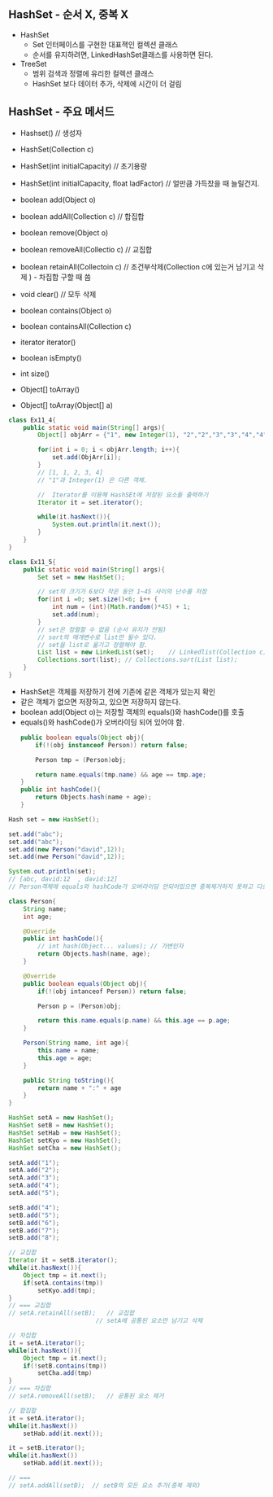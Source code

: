 HashSet - 순서 X, 중복 X
-----

* HashSet 
    + Set 인터페이스를 구현한 대표젹인 컬렉션 클래스
    + 순서를 유지하려면, LinkedHashSet클래스를 사용하면 된다. 
* TreeSet
    + 범위 검색과 정렬에 유리한 컬렉션 클래스 
    + HashSet 보다 데이터 추가, 삭제에 시간이 더 걸림 


HashSet - 주요 메서드
-----

* Hashset() // 생성자
* HashSet(Collection c)
* HashSet(int initialCapacity)  // 초기용량
* HashSet(int initialCapacity, float ladFactor) // 얼만큼 가득찼을 때 늘릴건지. 
* boolean add(Object o)
* boolean addAll(Collection c)  // 합집합 
* boolean remove(Object o)  
* boolean removeAll(Collectio c)    // 교집합 
* boolean retainAll(Collectoin c)   // 조건부삭제(Collection c에 있는거 남기고 삭제 ) - 차집합 구할 때 씀 
* void clear() // 모두 삭제
* boolean contains(Object o)
* boolean containsAll(Collection c)
* iterator iterator()   

* boolean isEmpty()
* int size()
* Object[] toArray()
* Object[] toArray(Object[] a)

```java
class Ex11_4{
    public static void main(String[] args){
        Object[] objArr = {"1", new Integer(1), "2","2","3","3","4","4","4"};

        for(int i = 0; i < objArr.length; i++){
            set.add(ObjArr[i]); 
        }
        // [1, 1, 2, 3, 4]
        // "1"과 Integer(1) 은 다른 객체. 

        //  Iterator를 이용해 HashSEt에 저장된 요소들 출력하기 
        Iterator it = set.iterator();

        while(it.hasNext()){
            System.out.println(it.next());
        }
    }
}
```

```java
class Ex11_5{
    public static void main(String[] args){
        Set set = new HashSet();

        // set의 크기가 6보다 작은 동안 1~45 사이의 난수를 저장 
        for(int i =0; set.size()<6; i++ {
            int num = (int)(Math.random()*45) + 1;
            set.add(num);
        }
        // set은 정렬할 수 없음 (순서 유지가 안됨)
        // sort의 매개변수로 list만 될수 있다. 
        // set을 list로 옮기고 정렬해야 함. 
        List list = new LinkedList(set);    // Linkedlist(Collection c)
        Collections.sort(list); // Collections.sort(List list);
    }
}
```

* HashSet은 객체를 저장하기 전에 기존에 같은 객체가 있는지 확인 
* 같은 객체가 없으면 저장하고, 있으면 저장하지 않는다. 
* boolean add(Object o)는 저장할 객체의 equals()와 hashCode()를 호출 
* equals()와 hashCode()가 오버라이딩 되어 있어야 함. 
    ```java
    public boolean equals(Object obj){
        if(!(obj instanceof Person)) return false;

        Person tmp = (Person)obj;

        return name.equals(tmp.name) && age == tmp.age;
    }
    public int hashCode(){
        return Objects.hash(name + age);
    }
    ```

```java
Hash set = new HashSet();

set.add("abc");
set.add("abc");
set.add(new Person("david",12));
set.add(nwe Person("david",12));

System.out.println(set);
// [abc, david:12  , david:12]
// Person객체에 equals와 hashCode가 오버라이딩 안되어있으면 중복제거하지 못하고 다르게 동작. 

class Person{
    String name;
    int age;

    @Override
    public int hashCode(){
        // int hash(Object... values); // 가변인자
        return Objects.hash(name, age);
    }

    @Override
    public boolean equals(Object obj){
        if(!(obj intanceof Person)) return false;

        Person p = (Person)obj;

        return this.name.equals(p.name) && this.age == p.age;
    }

    Person(String name, int age){
        this.name = name;
        this.age = age;
    }

    public String toString(){
        return name + ":" + age
    }
}
```

```java
HashSet setA = new HashSet();
HashSet setB = new HashSet();
HashSet setHab = new HashSet();
HashSet setKyo = new HashSet();
HashSet setCha = new HashSet();

setA.add("1"); 
setA.add("2"); 
setA.add("3"); 
setA.add("4"); 
setA.add("5"); 

setB.add("4");
setB.add("5");
setB.add("6");
setB.add("7");
setB.add("8");

// 교집합
Iterator it = setB.iterator();
while(it.hasNext()){
    Object tmp = it.next();
    if(setA.contains(tmp))
        setKyo.add(tmp);
}
// === 교집합 
// setA.retainAll(setB);   // 교집합
                        // setA에 공통된 요소만 남기고 삭제 

// 차집합
it = setA.iterator();
while(it.hasNext()){
    Object tmp = it.next();
    if(!setB.contains(tmp))
        setCha.add(tmp)
}
// === 차집합  
// setA.removeAll(setB);   // 공통된 요소 제거 

// 합집합
it = setA.iterator();
while(it.hasNext())
    setHab.add(it.next());

it = setB.iterator();
while(it.hasNext())
    setHab.add(it.next());

// === 
// setA.addAll(setB);  // setB의 모든 요소 추가(중복 제외)
```

